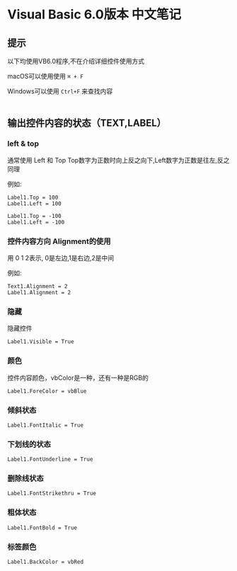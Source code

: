 # Visual Basic 6.0版本 中文笔记
## 提示
以下均使用VB6.0程序,不在介绍详细控件使用方式

macOS可以使用使用 ```⌘ + F ```

Windows可以使用 ```Ctrl+F``` 来查找内容
<br>
<br>



## 输出控件内容的状态（TEXT,LABEL）
### left & top
通常使用 Left 和 Top
Top数字为正数时向上反之向下,Left数字为正数是往左,反之同理

例如:
```
Label1.Top = 100
Label1.Left = 100

Label1.Top = -100
Label1.Left = -100
```


### 控件内容方向 Alignment的使用
用 0 1 2表示, 0是左边,1是右边,2是中间

例如:
```
Text1.Alignment = 2
Label1.Alignment = 2
```


### 隐藏
隐藏控件
```
Label1.Visible = True
```


### 颜色
控件内容颜色，vbColor是一种，还有一种是RGB的
```
Label1.ForeColor = vbBlue
```


### 倾斜状态
```
Label1.FontItalic = True
```


### 下划线的状态
```
Label1.FontUnderline = True
```


### 删除线状态
```
Label1.FontStrikethru = True
```


### 粗体状态
```
Label1.FontBold = True
```


### 标签颜色
```
Label1.BackColor = vbRed
```
